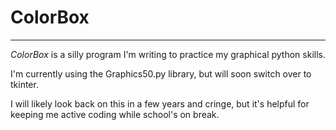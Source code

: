 # ColorBox
---

*ColorBox* is a silly program I'm writing to practice my graphical python skills.


I'm currently using the Graphics50.py library, but will soon switch over to tkinter.

I will likely look back on this in a few years and cringe, but it's helpful for keeping me active coding while school's on break.
